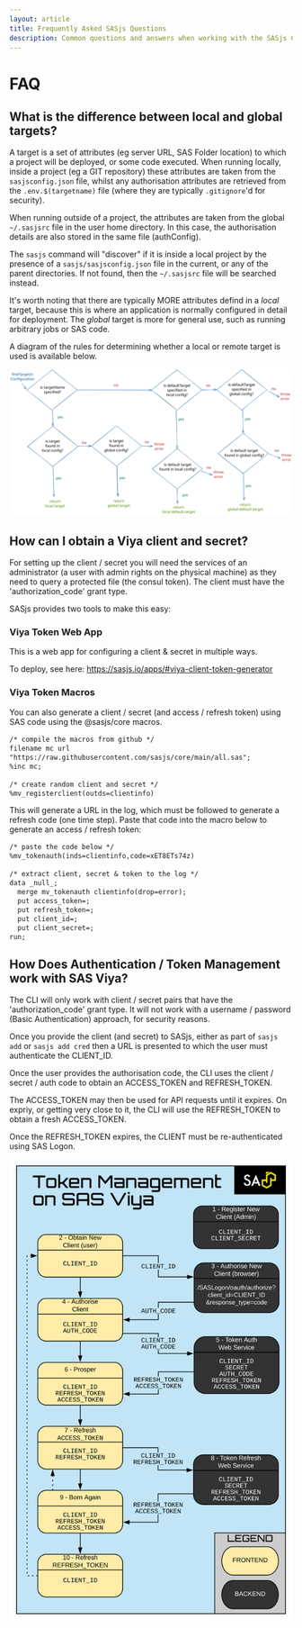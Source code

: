 ```yaml
---
layout: article
title: Frequently Asked SASjs Questions
description: Common questions and answers when working with the SASjs Command Line Interface
---
```


FAQ
====================

## What is the difference between local and global targets?

A target is a set of attributes (eg server URL, SAS Folder location) to which a project will be deployed, or some code executed.  When running locally, inside a project (eg a GIT repository) these attributes are taken from the `sasjsconfig.json` file, whilst any authorisation attributes are retrieved from the `.env.$(targetname)` file (where they are typically `.gitignore`'d for security).

When running outside of a project, the attributes are taken from the global `~/.sasjsrc` file in the user home directory.  In this case, the authorisation details are also stored in the same file (authConfig).

The `sasjs` command will "discover" if it is inside a local project by the presence of a `sasjs/sasjsconfig.json` file in the current, or any of the parent directories.  If not found, then the `~/.sasjsrc` file will be searched instead.

It's worth noting that there are typically MORE attributes defind in a _local_ target, because this is where an application is normally configured in detail for deployment.  The _global_ target is more for general use, such as running arbitrary jobs or SAS code.

A diagram of the rules for determining whether a local or remote target is used is available below.

<!-- source: https://excalidraw.com/#room=0e0163e79c486da603dd,OrjYfbOmt6OTc64ND7Qf6Q -->

![SAS target](/img/targetBehaviour.svg)

## How can I obtain a Viya client and secret?

For setting up the client / secret you will need the services of an administrator (a user with admin rights on the physical machine) as they need to query a protected file (the consul token).  The client must have the 'authorization_code' grant type.

SASjs provides two tools to make this easy:

### Viya Token Web App

This is a web app for configuring a client & secret in multiple ways.

To deploy, see here: https://sasjs.io/apps/#viya-client-token-generator

### Viya Token Macros

You can also generate a client / secret (and access / refresh token) using SAS code using the @sasjs/core macros.

```sas
/* compile the macros from github */
filename mc url "https://raw.githubusercontent.com/sasjs/core/main/all.sas";
%inc mc;

/* create random client and secret */
%mv_registerclient(outds=clientinfo)
```

This will generate a URL in the log, which must be followed to generate a refresh code (one time step).  Paste that code into the macro below to generate an access / refresh token:

```
/* paste the code below */
%mv_tokenauth(inds=clientinfo,code=xET8ETs74z)

/* extract client, secret & token to the log */
data _null_;
  merge mv_tokenauth clientinfo(drop=error);
  put access_token=;
  put refresh_token=;
  put client_id=;
  put client_secret=;
run;

```

## How Does Authentication / Token Management work with SAS Viya?

The CLI will only work with client / secret pairs that have the 'authorization_code' grant type.  It will not work with a username / password (Basic Authentication) approach, for security reasons.

Once you provide the client (and secret) to SASjs, either as part of `sasjs add` or `sasjs add cred` then a URL is presented to which the user must authenticate the CLIENT_ID.

Once the user provides the authorisation code, the CLI uses the client / secret / auth code to obtain an ACCESS_TOKEN and REFRESH_TOKEN.

The ACCESS_TOKEN may then be used for API requests until it expires. On expriy, or getting very close to it, the CLI will use the REFRESH_TOKEN to obtain a fresh ACCESS_TOKEN.

Once the REFRESH_TOKEN expires, the CLIENT must be re-authenticated using SAS Logon.

<!-- source: https://lucid.app/lucidchart/e5ff1d2a-9d6a-4ae5-a990-a2a036d792f3/edit?page=O3h49Ot7ObFc# -->

![SAS token authentication](/img/tokenmanagementsasviya.svg)